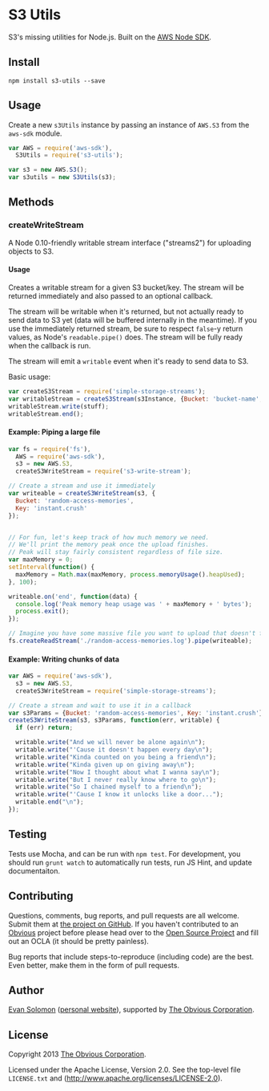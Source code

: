 # S3 Utils

S3's missing utilities for Node.js. Built on the [AWS Node SDK](https://github.com/aws/aws-sdk-js).

## Install

`npm install s3-utils --save`

## Usage

Create a new `s3Utils` instance by passing an instance of `AWS.S3` from the `aws-sdk` module.

```javascript
var AWS = require('aws-sdk'),
  S3Utils = require('s3-utils');

var s3 = new AWS.S3();
var s3utils = new S3Utils(s3);
```

## Methods

### createWriteStream

A Node 0.10-friendly writable stream interface ("streams2") for uploading objects to S3.

#### Usage

Creates a writable stream for a given S3 bucket/key. The stream will be returned immediately and also passed to an optional callback.

The stream will be writable when it's returned, but not actually ready to send data to S3 yet (data will be buffered internally in the meantime). If you use the immediately returned stream, be sure to respect `false`-y return values, as Node's `readable.pipe()` does. The stream will be fully ready when the callback is run.

The stream will emit a `writable` event when it's ready to send data to S3.

Basic usage:

```javascript
var createS3Stream = require('simple-storage-streams');
var writableStream = createS3Stream(s3Instance, {Bucket: 'bucket-name', Key: 'file/name'});
writableStream.write(stuff);
writableStream.end();
```

#### Example: Piping a large file

```javascript
var fs = require('fs'),
  AWS = require('aws-sdk'),
  s3 = new AWS.S3,
  createS3WriteStream = require('s3-write-stream');

// Create a stream and use it immediately
var writeable = createS3WriteStream(s3, {
  Bucket: 'random-access-memories',
  Key: 'instant.crush'
});


// For fun, let's keep track of how much memory we need.
// We'll print the memory peak once the upload finishes.
// Peak will stay fairly consistent regardless of file size.
var maxMemory = 0;
setInterval(function() {
  maxMemory = Math.max(maxMemory, process.memoryUsage().heapUsed);
}, 100);

writeable.on('end', function(data) {
  console.log('Peak memory heap usage was ' + maxMemory + ' bytes');
  process.exit();
});

// Imagine you have some massive file you want to upload that doesn't fit into memory
fs.createReadStream('./random-access-memories.log').pipe(writeable);
```

#### Example: Writing chunks of data

```javascript
var AWS = require('aws-sdk'),
  s3 = new AWS.S3,
  createS3WriteStream = require('simple-storage-streams');

// Create a stream and wait to use it in a callback
var s3Params = {Bucket: 'random-access-memories', Key: 'instant.crush'};
createS3WriteStream(s3, s3Params, function(err, writable) {
  if (err) return;

  writable.write("And we will never be alone again\n");
  writable.write("'Cause it doesn't happen every day\n");
  writable.write("Kinda counted on you being a friend\n");
  writable.write("Kinda given up on giving away\n");
  writable.write("Now I thought about what I wanna say\n");
  writable.write("But I never really know where to go\n");
  writable.write("So I chained myself to a friend\n");
  writable.write("'Cause I know it unlocks like a door...");
  writable.end("\n");
});
```


## Testing

Tests use Mocha, and can be run with `npm test`. For development, you should run `grunt watch` to automatically run tests, run JS Hint, and update documentaiton.


## Contributing

Questions, comments, bug reports, and pull requests are all welcome.  Submit them at [the project on GitHub](https://github.com/Obvious/simple-storage-streams/).  If you haven't contributed to an [Obvious](http://github.com/Obvious/) project before please head over to the [Open Source Project](https://github.com/Obvious/open-source#note-to-external-contributors) and fill out an OCLA (it should be pretty painless).

Bug reports that include steps-to-reproduce (including code) are the best. Even better, make them in the form of pull requests.

## Author

[Evan Solomon](https://github.com/evansolomon) ([personal website](http://evansolomon.me/)), supported by [The Obvious Corporation](http://obvious.com/).

## License

Copyright 2013 [The Obvious Corporation](http://obvious.com/).

Licensed under the Apache License, Version 2.0. See the top-level file `LICENSE.txt` and (http://www.apache.org/licenses/LICENSE-2.0).

